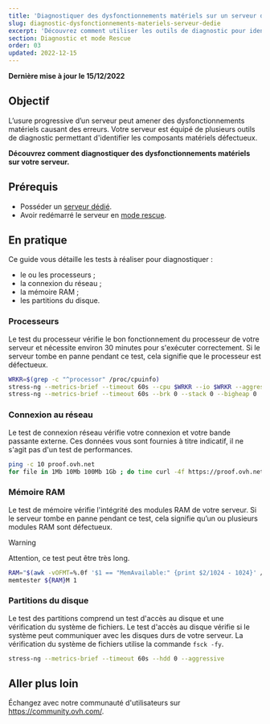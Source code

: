 ```yaml
---
title: 'Diagnostiquer des dysfonctionnements matériels sur un serveur dédié'
slug: diagnostic-dysfonctionnements-materiels-serveur-dedie
excerpt: 'Découvrez comment utiliser les outils de diagnostic pour identifier des dysfonctionnements matériels sur votre serveur'
section: Diagnostic et mode Rescue
order: 03
updated: 2022-12-15
---
```


**Dernière mise à jour le 15/12/2022**

## Objectif

L’usure progressive d’un serveur peut amener des dysfonctionnements matériels causant des erreurs. Votre serveur est équipé de plusieurs outils de diagnostic permettant d'identifier les composants matériels défectueux.

**Découvrez comment diagnostiquer des dysfonctionnements matériels sur votre serveur.**

## Prérequis

- Posséder un [serveur dédié](https://www.ovhcloud.com/fr-ca/bare-metal/).
- Avoir redémarré le serveur en [mode rescue](https://docs.ovh.com/ca/fr/dedicated/ovh-rescue/).

## En pratique

Ce guide vous détaille les tests à réaliser pour diagnostiquer :

- le ou les processeurs ;
- la connexion du réseau ;
- la mémoire RAM ;
- les partitions du disque.
 
### Processeurs

Le test du processeur vérifie le bon fonctionnement du processeur de votre serveur et nécessite environ 30 minutes pour s'exécuter correctement. Si le serveur tombe en panne pendant ce test, cela signifie que le processeur est défectueux.

```bash
WRKR=$(grep -c "^processor" /proc/cpuinfo)
stress-ng --metrics-brief --timeout 60s --cpu $WRKR --io $WRKR --aggressive --ignite-cpu --maximize --pathological
stress-ng --metrics-brief --timeout 60s --brk 0 --stack 0 --bigheap 0 
```

### Connexion au réseau

Le test de connexion réseau vérifie votre connexion et votre bande passante externe. Ces données vous sont fournies à titre indicatif, il ne s'agit pas d'un test de performances.

```bash
ping -c 10 proof.ovh.net
for file in 1Mb 10Mb 100Mb 1Gb ; do time curl -4f https://proof.ovh.net/files/${file}.dat -o /dev/null; done
```

### Mémoire RAM

Le test de mémoire vérifie l'intégrité des modules RAM de votre serveur. Si le serveur tombe en panne pendant ce test, cela signifie qu’un ou plusieurs modules RAM sont défectueux.

> [!warning]
> Attention, ce test peut être très long.

```bash
RAM="$(awk -vOFMT=%.0f '$1 == "MemAvailable:" {print $2/1024 - 1024}' /proc/meminfo)"
memtester ${RAM}M 1
```

### Partitions du disque

Le test des partitions comprend un test d'accès au disque et une vérification du système de fichiers. Le test d'accès au disque vérifie si le système peut communiquer avec les disques durs de votre serveur. La vérification du système de fichiers utilise la commande `fsck -fy`.

```bash
stress-ng --metrics-brief --timeout 60s --hdd 0 --aggressive
```

## Aller plus loin

Échangez avec notre communauté d'utilisateurs sur <https://community.ovh.com/>.
